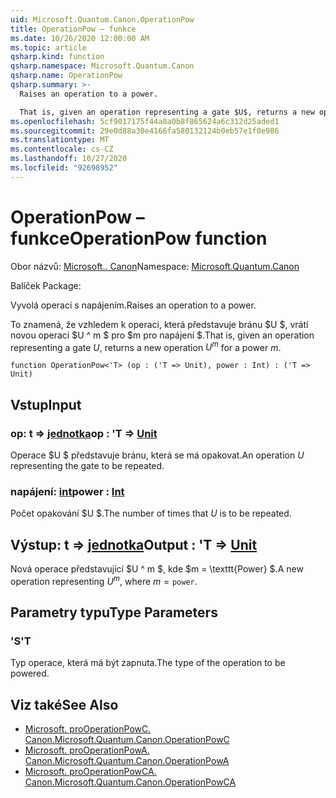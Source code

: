 ```yaml
---
uid: Microsoft.Quantum.Canon.OperationPow
title: OperationPow – funkce
ms.date: 10/26/2020 12:00:00 AM
ms.topic: article
qsharp.kind: function
qsharp.namespace: Microsoft.Quantum.Canon
qsharp.name: OperationPow
qsharp.summary: >-
  Raises an operation to a power.

  That is, given an operation representing a gate $U$, returns a new operation $U^m$ for a power $m$.
ms.openlocfilehash: 5cf9017175f44a8a0b8f865624a6c312d25aded1
ms.sourcegitcommit: 29e0d88a30e4166fa580132124b0eb57e1f0e986
ms.translationtype: MT
ms.contentlocale: cs-CZ
ms.lasthandoff: 10/27/2020
ms.locfileid: "92698952"
---
```

# <a name="operationpow-function"></a><span data-ttu-id="ef58b-102">OperationPow – funkce</span><span class="sxs-lookup"><span data-stu-id="ef58b-102">OperationPow function</span></span>

<span data-ttu-id="ef58b-103">Obor názvů: [Microsoft.. Canon](xref:Microsoft.Quantum.Canon)</span><span class="sxs-lookup"><span data-stu-id="ef58b-103">Namespace: [Microsoft.Quantum.Canon](xref:Microsoft.Quantum.Canon)</span></span>

<span data-ttu-id="ef58b-104">Balíček [](https://nuget.org/packages/)</span><span class="sxs-lookup"><span data-stu-id="ef58b-104">Package: [](https://nuget.org/packages/)</span></span>


<span data-ttu-id="ef58b-105">Vyvolá operaci s napájením.</span><span class="sxs-lookup"><span data-stu-id="ef58b-105">Raises an operation to a power.</span></span>

<span data-ttu-id="ef58b-106">To znamená, že vzhledem k operaci, která představuje bránu $U $, vrátí novou operaci $U ^ m $ pro $m pro napájení $.</span><span class="sxs-lookup"><span data-stu-id="ef58b-106">That is, given an operation representing a gate $U$, returns a new operation $U^m$ for a power $m$.</span></span>

```qsharp
function OperationPow<'T> (op : ('T => Unit), power : Int) : ('T => Unit)
```


## <a name="input"></a><span data-ttu-id="ef58b-107">Vstup</span><span class="sxs-lookup"><span data-stu-id="ef58b-107">Input</span></span>

### <a name="op--t--unit"></a><span data-ttu-id="ef58b-108">op: t => [jednotka](xref:microsoft.quantum.lang-ref.unit)</span><span class="sxs-lookup"><span data-stu-id="ef58b-108">op : 'T => [Unit](xref:microsoft.quantum.lang-ref.unit)</span></span> 

<span data-ttu-id="ef58b-109">Operace $U $ představuje bránu, která se má opakovat.</span><span class="sxs-lookup"><span data-stu-id="ef58b-109">An operation $U$ representing the gate to be repeated.</span></span>


### <a name="power--int"></a><span data-ttu-id="ef58b-110">napájení: [int](xref:microsoft.quantum.lang-ref.int)</span><span class="sxs-lookup"><span data-stu-id="ef58b-110">power : [Int](xref:microsoft.quantum.lang-ref.int)</span></span>

<span data-ttu-id="ef58b-111">Počet opakování $U $.</span><span class="sxs-lookup"><span data-stu-id="ef58b-111">The number of times that $U$ is to be repeated.</span></span>



## <a name="output--t--unit"></a><span data-ttu-id="ef58b-112">Výstup: t => [jednotka](xref:microsoft.quantum.lang-ref.unit)</span><span class="sxs-lookup"><span data-stu-id="ef58b-112">Output : 'T => [Unit](xref:microsoft.quantum.lang-ref.unit)</span></span> 

<span data-ttu-id="ef58b-113">Nová operace představující $U ^ m $, kde $m = \texttt{Power} $.</span><span class="sxs-lookup"><span data-stu-id="ef58b-113">A new operation representing $U^m$, where $m = \texttt{power}$.</span></span>

## <a name="type-parameters"></a><span data-ttu-id="ef58b-114">Parametry typu</span><span class="sxs-lookup"><span data-stu-id="ef58b-114">Type Parameters</span></span>

### <a name="t"></a><span data-ttu-id="ef58b-115">'S</span><span class="sxs-lookup"><span data-stu-id="ef58b-115">'T</span></span>

<span data-ttu-id="ef58b-116">Typ operace, která má být zapnuta.</span><span class="sxs-lookup"><span data-stu-id="ef58b-116">The type of the operation to be powered.</span></span>

## <a name="see-also"></a><span data-ttu-id="ef58b-117">Viz také</span><span class="sxs-lookup"><span data-stu-id="ef58b-117">See Also</span></span>

- [<span data-ttu-id="ef58b-118">Microsoft. proOperationPowC. Canon.</span><span class="sxs-lookup"><span data-stu-id="ef58b-118">Microsoft.Quantum.Canon.OperationPowC</span></span>](xref:Microsoft.Quantum.Canon.OperationPowC)
- [<span data-ttu-id="ef58b-119">Microsoft. proOperationPowA. Canon.</span><span class="sxs-lookup"><span data-stu-id="ef58b-119">Microsoft.Quantum.Canon.OperationPowA</span></span>](xref:Microsoft.Quantum.Canon.OperationPowA)
- [<span data-ttu-id="ef58b-120">Microsoft. proOperationPowCA. Canon.</span><span class="sxs-lookup"><span data-stu-id="ef58b-120">Microsoft.Quantum.Canon.OperationPowCA</span></span>](xref:Microsoft.Quantum.Canon.OperationPowCA)